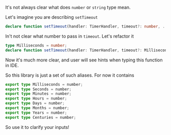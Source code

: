 It's not always clear what does `number` or `string` type mean.

Let's imagine you are describing `setTimeout`

```typescript
declare function setTimeout(handler: TimerHandler, timeout?: number, ...arguments: any[]): number;
```

In't not clear what number to pass in `timeout`. Let's refactor it

```typescript
type Milliseconds = number;
declare function setTimeout(handler: TimerHandler, timeout?: Milliseconds, ...arguments: any[]): number;
```

Now it's much more clear, and user will see hints when typing this function in IDE.

So this library is just a set of such aliases. For now it contains

```typescript
export type Milliseconds = number;
export type Seconds = number;
export type Minutes = number;
export type Hours = number;
export type Days = number;
export type Months = number;
export type Years = number;
export type Centuries = number;
```

So use it to clarify your inputs!
